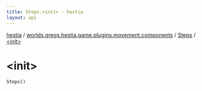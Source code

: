 ```yaml
---
title: Steps.<init> - hestia
layout: api
---
```


<div class='api-docs-breadcrumbs'><a href="../../index.html">hestia</a> / <a href="../index.html">worlds.gregs.hestia.game.plugins.movement.components</a> / <a href="index.html">Steps</a> / <a href="./-init-.html">&lt;init&gt;</a></div>

# &lt;init&gt;

<div class="signature"><code><span class="identifier">Steps</span><span class="symbol">(</span><span class="symbol">)</span></code></div>
